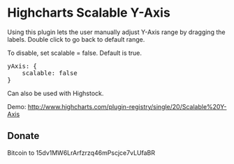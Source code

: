 Highcharts Scalable Y-Axis
=========================

Using this plugin lets the user manually adjust Y-Axis range by dragging the labels.
Double click to go back to default range.

To disable, set scalable = false. Default is true.

<pre>
yAxis: {
    scalable: false
}
</pre>

Can also be used with Highstock.

Demo:
http://www.highcharts.com/plugin-registry/single/20/Scalable%20Y-Axis

Donate
---
Bitcoin to 15dv1MW6LrArfzrzq46mPscjce7vLUfaBR
